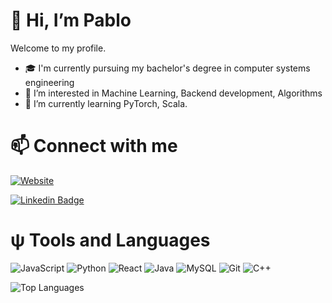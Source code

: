 # 👋 Hi, I’m Pablo #

Welcome to my profile.

- 🎓 I'm currently pursuing my bachelor's degree in computer systems engineering
- 👀 I’m interested in Machine Learning, Backend development, Algorithms
- 🌱 I’m currently learning PyTorch, Scala.

# 📫 Connect with me #

[![Website](https://img.shields.io/badge/Website-Visit%20my%20webpage-blue?style=for-the-badge)][website]

[![Linkedin Badge](https://img.shields.io/badge/-blue?style=flat-square&logo=Linkedin&logoColor=white&link=https://www.linkedin.com/)][Linkedin]

# ψ Tools and Languages #

![JavaScript](https://img.shields.io/badge/-JavaScript-black?style=flat-square&logo=javascript)
![Python](https://img.shields.io/badge/-Python-black?style=flat-square&logo=Python)
![React](https://img.shields.io/badge/-React-black?style=flat-square&logo=react)
![Java](https://img.shields.io/badge/-java-E34A86?style=flat-square&logo=java)
![MySQL](https://img.shields.io/badge/-MySQL-black?style=flat-square&logo=mysql)
![Git](https://img.shields.io/badge/-Git-black?style=flat-square&logo=git)
![C++](https://img.shields.io/badge/-C++-00599C?style=flat-square&logo=c)

![Top Languages](https://github-readme-stats.vercel.app/api/top-langs/?username=PabloVarg&layout=compact)

[website]: #
[Linkedin]: #
